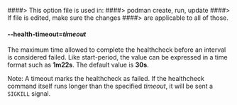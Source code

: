 ####> This option file is used in:
####>   podman create, run, update
####> If file is edited, make sure the changes
####> are applicable to all of those.
#### **--health-timeout**=*timeout*

The maximum time allowed to complete the healthcheck before an interval is considered failed. Like start-period, the
value can be expressed in a time format such as **1m22s**. The default value is **30s**.

Note: A timeout marks the healthcheck as failed. If the healthcheck command itself runs longer than the specified *timeout*,
it will be sent a `SIGKILL` signal.
